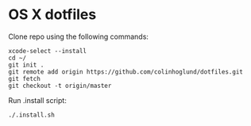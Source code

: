 OS X dotfiles
========

Clone repo using the following commands:
```
xcode-select --install
cd ~/
git init .
git remote add origin https://github.com/colinhoglund/dotfiles.git
git fetch
git checkout -t origin/master
```

Run .install script:
```
./.install.sh
```
